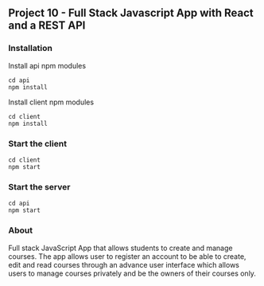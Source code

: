 ## Project 10 - Full Stack Javascript App with React and a REST API

### Installation
Install api npm modules
```
cd api
npm install
```
Install client npm modules
```
cd client
npm install
```
### Start the client
```
cd client
npm start
```
### Start the server
```
cd api
npm start
```
### About
Full stack JavaScript App that allows students to create and manage courses. The app allows user to register an account to be able to create, edit and read courses through an advance user interface which allows users to manage courses privately and be the owners of their courses only. 
